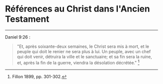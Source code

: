 # Références au Christ dans l'Ancien Testament

*** 

Daniel 9:26 :

> "Et, après soixante-deux semaines, le Christ sera mis à mort, et le peuple qui doit le renier ne sera plus à lui. Un peuple, avec un chef qui doit venir, détruira la ville et le sanctuaire; et sa fin sera la ruine, et, après la fin de la guerre, viendra la désolation décrétée." [^1]

[^1]: Fillon 1899, pp. 301-302.

